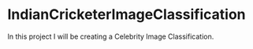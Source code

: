 # IndianCricketerImageClassification

In this project I will be creating a Celebrity Image Classification.
